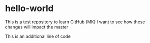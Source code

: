 # hello-world
This is a test repository to learn GitHub (MK)
I want to see how these changes will impact the master

This is an additional line of code
